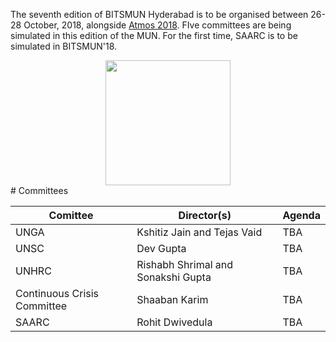 <!-- TITLE: BITSMUN 2018 -->
<!-- SUBTITLE: The 2018 edition of BITSMUN is to be held from 26th - 28th October, 2018. -->

The seventh edition of BITSMUN Hyderabad is to be organised between 26-28 October, 2018, alongside [Atmos 2018](/fests/atmos/2018). FIve committees are being simulated in this edition of the MUN. For the first time, SAARC is to be simulated in BITSMUN'18.

<center>
<img src="https://wiki.bits-hyd.org/uploads/bitsmun/bitsmun-2018.jpg" width = 200px>
</center>
# Committees
<center>

| Comittee | Director(s) | Agenda |
|--|--|--|
| UNGA | Kshitiz Jain and Tejas Vaid | TBA | 
| UNSC | Dev Gupta | TBA |
| UNHRC | Rishabh Shrimal and Sonakshi Gupta | TBA |
| Continuous Crisis Committee | Shaaban Karim | TBA |
| SAARC | Rohit Dwivedula | TBA |

</center>